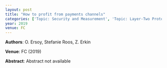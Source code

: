 ```yaml
---
layout: post
title: "How to profit from payments channels"
categories: ['Topic: Security and Measurement', 'Topic: Layer-Two Protocols', '2019', 'Venue: FC']
year: 2019
venue: FC
---
```

**Authors**: O. Ersoy, Stefanie Roos, Z. Erkin

**Venue**: FC (2019)

**Abstract**: Abstract not available

